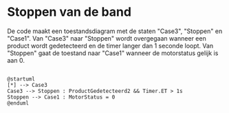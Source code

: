 # Stoppen van de band
De code maakt een toestandsdiagram met de staten "Case3", "Stoppen" en "Case1". Van "Case3" naar "Stoppen" wordt overgegaan wanneer een product wordt gedetecteerd en de timer langer dan 1 seconde loopt. Van "Stoppen" gaat de toestand naar "Case1" wanneer de motorstatus gelijk is aan 0.

```plantuml

@startuml
[*] --> Case3
Case3 --> Stoppen : ProductGedetecteerd2 && Timer.ET > 1s
Stoppen --> Case1 : MotorStatus = 0
@enduml
